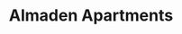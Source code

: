 ---
title: Almaden Apartments
address: 2080 Almaden Rd, San Jose, CA 95125
developer: Affirmed Housing
municipality: San Jose
units: 80
phase: Approved
permits:
    PRE20-155:
        status: Complete
        initial_date: 2020-11-30
        final_date: 2021-02-16
        apn: [45609008]
        address: 2080 Almaden Rd, San Jose, CA 95125
        description: Enhanced Preliminary Review for the removal of a dilapidated single family home and the construction of an 80 unit 100% affordable multifamily building.
        names: Jose Lujano w/ Affirmed Housing Group Inc;
    MP22-004:
        status: Approved
        initial_date: 2022-07-15
        final_date: 2023-10-06
        apn: [45609008]
        address: 2080 Almaden Rd, San Jose, CA 95125
        description: SB35 Ministerial Permit to demolish a single-family residence and ancillary structure, and allow the construction of a 6-story 100 percent affordable apartment project consisting of 80 units, including 39 supportive housing units, and a manager's unit, and removal of 35 trees, including 16 ordinance-size trees, and a State Density Bonus for 24 density bonus units, one concession and four waivers, on an approximately 0.59 gross-acre site.
        names: Rob Wilkins w/ Affirmed Housing Group Inc;
geometry: [37.29711096678216, -121.88004738329131]
published: True
---